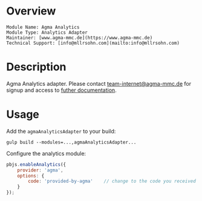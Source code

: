 # Overview
    Module Name: Agma Analytics
    Module Type: Analytics Adapter
    Maintainer: [www.agma-mmc.de](https://www.agma-mmc.de)
    Technical Support: [info@mllrsohn.com](mailto:info@mllrsohn.com)

# Description

Agma Analytics adapter. Please contact [team-internet@agma-mmc.de](mailto:team-internet@agma-mmc.de) for signup and access to [futher documentation](https://docs.agma-analytics.de).

# Usage

Add the `agmaAnalyticsAdapter` to your build:

```
gulp build --modules=...,agmaAnalyticsAdapter...
```

Configure the analytics module:

```javascript
pbjs.enableAnalytics({
    provider: 'agma',
    options: {
        code: 'provided-by-agma'    // change to the code you received from agma
    }
});
```
